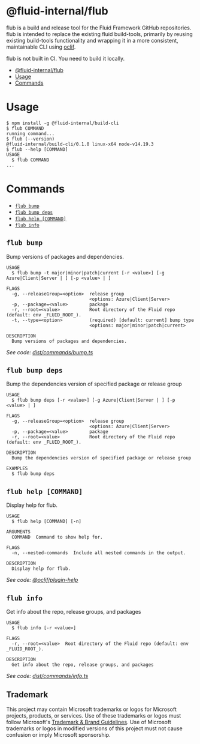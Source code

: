 # @fluid-internal/flub

flub is a build and release tool for the Fluid Framework GitHub repositories. flub is intended to replace the existing
fluid build-tools, primarily by reusing existing build-tools functionality and wrapping it in a more consistent,
maintainable CLI using [oclif](https://oclif.io).

flub is not built in CI. You need to build it locally.

<!-- toc -->
* [@fluid-internal/flub](#fluid-internalflub)
* [Usage](#usage)
* [Commands](#commands)
<!-- tocstop -->

# Usage
<!-- usage -->
```sh-session
$ npm install -g @fluid-internal/build-cli
$ flub COMMAND
running command...
$ flub (--version)
@fluid-internal/build-cli/0.1.0 linux-x64 node-v14.19.3
$ flub --help [COMMAND]
USAGE
  $ flub COMMAND
...
```
<!-- usagestop -->
# Commands
<!-- commands -->
* [`flub bump`](#flub-bump)
* [`flub bump deps`](#flub-bump-deps)
* [`flub help [COMMAND]`](#flub-help-command)
* [`flub info`](#flub-info)

## `flub bump`

Bump versions of packages and dependencies.

```
USAGE
  $ flub bump -t major|minor|patch|current [-r <value>] [-g Azure|Client|Server | ] [-p <value> | ]

FLAGS
  -g, --releaseGroup=<option>  release group
                               <options: Azure|Client|Server>
  -p, --package=<value>        package
  -r, --root=<value>           Root directory of the Fluid repo (default: env _FLUID_ROOT_).
  -t, --type=<option>          (required) [default: current] bump type
                               <options: major|minor|patch|current>

DESCRIPTION
  Bump versions of packages and dependencies.
```

_See code: [dist/commands/bump.ts](https://github.com/microsoft/FluidFramework/blob/v0.1.0/dist/commands/bump.ts)_

## `flub bump deps`

Bump the dependencies version of specified package or release group

```
USAGE
  $ flub bump deps [-r <value>] [-g Azure|Client|Server | ] [-p <value> | ]

FLAGS
  -g, --releaseGroup=<option>  release group
                               <options: Azure|Client|Server>
  -p, --package=<value>        package
  -r, --root=<value>           Root directory of the Fluid repo (default: env _FLUID_ROOT_).

DESCRIPTION
  Bump the dependencies version of specified package or release group

EXAMPLES
  $ flub bump deps
```

## `flub help [COMMAND]`

Display help for flub.

```
USAGE
  $ flub help [COMMAND] [-n]

ARGUMENTS
  COMMAND  Command to show help for.

FLAGS
  -n, --nested-commands  Include all nested commands in the output.

DESCRIPTION
  Display help for flub.
```

_See code: [@oclif/plugin-help](https://github.com/oclif/plugin-help/blob/v5.1.12/src/commands/help.ts)_

## `flub info`

Get info about the repo, release groups, and packages

```
USAGE
  $ flub info [-r <value>]

FLAGS
  -r, --root=<value>  Root directory of the Fluid repo (default: env _FLUID_ROOT_).

DESCRIPTION
  Get info about the repo, release groups, and packages
```

_See code: [dist/commands/info.ts](https://github.com/microsoft/FluidFramework/blob/v0.1.0/dist/commands/info.ts)_
<!-- commandsstop -->

## Trademark

This project may contain Microsoft trademarks or logos for Microsoft projects, products, or services. Use of these trademarks
or logos must follow Microsoft's [Trademark & Brand Guidelines](https://www.microsoft.com/en-us/legal/intellectualproperty/trademarks/usage/general).
Use of Microsoft trademarks or logos in modified versions of this project must not cause confusion or imply Microsoft sponsorship.

